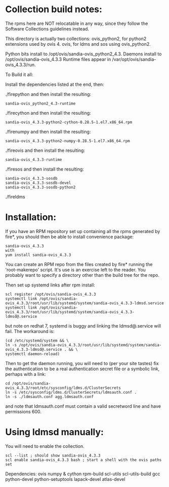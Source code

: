 # Collection build notes:

The rpms here are NOT relocatable in any way, since they follow the 
Software Collections guidelines instead.

This directory is actually two collections:
  ovis\_python2, for python2 extensions used by ovis 4.
  ovis, for ldms and sos using ovis\_python2.

Python bits install to /opt/ovis/sandia-ovis\_python2\_4.3.
Daemons install to /opt/ovis/sandia-ovis\_4.3.3
Runtime files appear in /var/opt/ovis/sandia-ovis\_4.3.3/run.

To Build it all:

Install the dependencies listed at the end, then:

./firepython
and then install the resulting:
```
sandia-ovis_python2_4.3-runtime
```

./firecython
and then install the resulting:
```
sandia-ovis_4.3.3-python2-cython-0.28.5-1.el7.x86_64.rpm
```

./firenumpy
and then install the resulting:
```
sandia-ovis_4.3.3-python2-numpy-0.28.5-1.el7.x86_64.rpm
```

./fireovis
and then install the resulting:
```
sandia-ovis_4.3.3-runtime
```

./firesos
and then install the resulting:
```
sandia-ovis_4.3.3-sosdb
sandia-ovis_4.3.3-sosdb-devel
sandia-ovis_4.3.3-sosdb-python2
```

./fireldms


# Installation:

If you have an RPM repository set up containing all the rpms 
generated by fire\*, you should then be able
to install convenience package:
```
sandia-ovis_4.3.3
with
yum install sandia-ovis_4.3.3
```

You can create an RPM repo from the files created by fire\*
running the 'root-makerepo' script.
It's use is an exercise left to the reader. You probably want
to specify a directory other than the build tree for the repo.

Then set up systemd links after rpm install:
```
scl register /opt/ovis/sandia-ovis_4.3.3
systemctl link /opt/ovis/sandia-ovis_4.3.3/root/usr/lib/systemd/system/sandia-ovis_4.3.3-ldmsd.service
systemctl link /opt/ovis/sandia-ovis_4.3.3/root/usr/lib/systemd/system/sandia-ovis_4.3.3-ldmsd@.service
```
but note on redhat 7, systemd is buggy and linking the ldmsd@.service will fail.
The workaround is:
```
(cd /etc/systemd/system && \
ln -s /opt/ovis/sandia-ovis_4.3.3/root/usr/lib/systemd/system/sandia-ovis_4.3.3-ldmsd@.service . && \
systemctl daemon-reload)
```
Then to get the daemon running, you will need to (per your site tastes) fix the authentication 
to be a real authentication secret file or a symbolic link, perhaps with a link:
```
cd /opt/ovis/sandia-ovis_4.3.3/root/etc/sysconfig/ldms.d/ClusterSecrets
ln -s /etc/sysconfig/ldms.d/ClusterSecrets/ldmsauth.conf .
ln -s ./ldmsauth.conf agg.ldmsauth.conf
```
and note that ldmsauth.conf must contain a valid secretword line and have permissions 600.


# Using ldmsd manually:

You will need to enable the collection.
```
scl --list ; should show sandia-ovis_4.3.3
scl enable sandia-ovis_4.3.3 bash ; start a shell with the ovis paths set
```

Dependencies:
ovis numpy & cython
	rpm-build
	scl-utils
	scl-utils-build
	gcc
        python-devel
        python-setuptools
	lapack-devel
	atlas-devel

